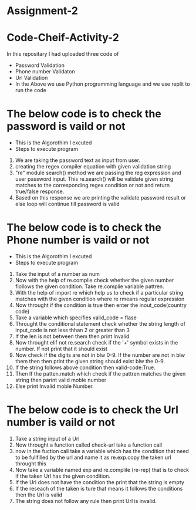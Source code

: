 # Assignment-2
# Code-Cheif-Activity-2
In this repositary I had uploaded three code of 
* Password Validation
* Phone number Validaton
* Url Validation
* In the Above we use Python programming language and we use replit to run the code
# The below code is to check the password is vaild or not 
* This is the Algorothim I excuted
* Steps to execute program
1. We are taking the password text as input from user.
2. creating the regex  compiler equation with given validation string
3. "re" module search() method we are passing the reg expression and user password input. This re.search() will be validate given string matches to the corresponding regex condition or not and return true/false response.
4. Based on this response we are printing the validate password result or else loop will continue till password is valid
# The below code is to check the Phone number is vaild or not 
* This is the Algorothim I excuted
* Steps to execute program
1. Take the input of a number as num
2. Now with the help of re.complie check whether the given number fiollows the given condition. Take re.complie variable pattren.
3. With the help of import re which help us to check if a particular string matches with the given condition where re rmeans regular expression
4. Now throught if the condition is true then enter the inout_code(country code)
5. Take a variable which specifies valid_code = flase
6. Throught the conditional statement check whether the string length of input_code is not less thhan 2 or greater than 3
7. If the len is not between them then print Invalid 
8. Now throught elif not re.search check if the '+' symbol exists in the number. If not print that it should exist
9. Now check if the digits are not in blw 0-9. If the number are not in blw them then then print the given string should exist blw the 0-9.
10. If the string follows above condition then valid-code:True.
11. Then If the patten.match which check if the pattren matches the given string then parint valid moble number
12. Else print Invalid moble Number.
# The below code is to check the Url number is vaild or not
1. Take a string input of a Url
2. Now throught a function called check-url take a function call 
3. now in the fuction call take a variable which has the condition that need to be fullfilled by the url and name it as re.exp.copy the taken url throught this 
4. Now take a variable named exp and re.complile (re-rep) that is to check if the taken Url has the given condition.
5. If the Url does not have the condition the print that the string is empty
6. If the reseach of the taken is ture that means it follows the conditions then the Url is valid
7. The string does not follow any rule then print Url is invalid.
